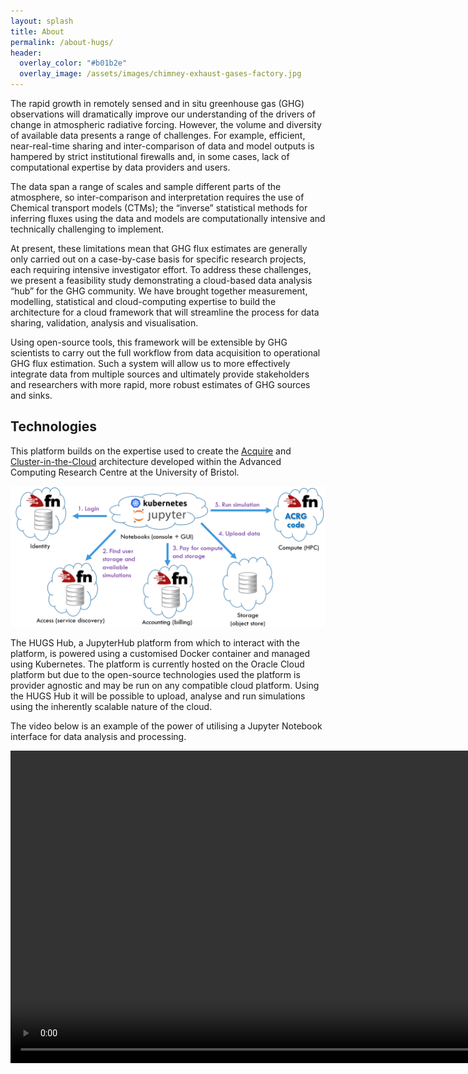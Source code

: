 ```yaml
---
layout: splash
title: About
permalink: /about-hugs/
header:
  overlay_color: "#b01b2e"
  overlay_image: /assets/images/chimney-exhaust-gases-factory.jpg
---
```

The rapid growth in remotely sensed and in situ greenhouse gas (GHG) observations will dramatically improve our understanding of the drivers of change in atmospheric radiative forcing. However, the volume and diversity of available data presents a range of challenges. For example, efficient, near-real-time sharing and inter-comparison of data and model outputs is hampered by strict institutional firewalls and, in some cases, lack of computational expertise by data providers and users.

The data span a range of scales and sample different parts of the atmosphere, so inter-comparison and interpretation requires the use of Chemical transport models (CTMs); the “inverse” statistical methods for inferring fluxes using the data and models are computationally intensive and technically challenging to implement. 

At present, these limitations mean that GHG flux estimates are generally only carried out on a case-by-case basis for specific research projects, each requiring intensive investigator effort. To address these challenges, we present a feasibility study demonstrating a cloud-based data analysis “hub” for the GHG community. We have brought together measurement, modelling, statistical and cloud-computing expertise to build the architecture for a cloud framework that will streamline the process for data sharing, validation, analysis and visualisation. 

Using open-source tools, this framework will be extensible by GHG scientists to carry out the full workflow from data acquisition to operational GHG flux estimation. Such a system will allow us to more effectively integrate data from multiple sources and ultimately provide stakeholders and researchers with more rapid, more robust estimates of GHG sources and sinks. 

## Technologies

This platform builds on the expertise used to create the [Acquire](https://github.com/chryswoods/acquire) and [Cluster-in-the-Cloud](https://cluster-in-the-cloud.readthedocs.io/en/latest/) architecture developed within the Advanced Computing Research Centre at the University of Bristol.

<img src="/assets/images/technologies.png" alt="drawing" width="1080"/>

The HUGS Hub, a JupyterHub platform from which to interact with the platform, is powered using a customised Docker container and managed using Kubernetes. The platform is currently hosted on the Oracle Cloud platform but due to the open-source technologies used the platform is provider agnostic and may be run on any compatible cloud platform. Using the HUGS Hub it will be possible to upload, analyse and run simulations using the inherently scalable nature of the cloud.

The video below is an example of the power of utilising a Jupyter Notebook interface for data analysis and processing.


<div style="text-align: center">
<video height="500" muted controls>
  <source src="/assets/video/HUGS_notebook_example.m4v" type="video/mp4">
</video>
</div>